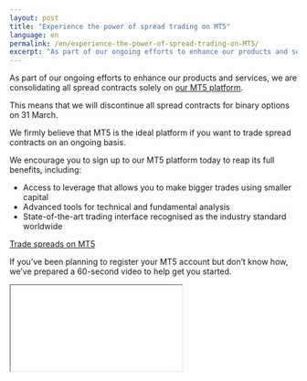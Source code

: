 ```yaml
---
layout: post
title: "Experience the power of spread trading on MT5"
language: en
permalink: /en/experience-the-power-of-spread-trading-on-MT5/
excerpt: "As part of our ongoing efforts to enhance our products and services, we are consolidating all spread contracts solely on our MT5 platform. This means that we will discontinue all spread contracts for binary options on 31 March ..."
---
```

As part of our ongoing efforts to enhance our products and services, we are consolidating all spread contracts solely on <a href="https://mt.binary.com" target="_blank">our MT5 platform</a>.

This means that we will discontinue all spread contracts for binary options on 31 March.

We firmly believe that MT5 is the ideal platform if you want to trade spread contracts on an ongoing basis.

We encourage you to sign up to our MT5 platform today to reap its full benefits, including:

<ul class="bullet">
    <li>Access to leverage that allows you to make bigger trades using smaller capital</li>
    <li>Advanced tools for technical and fundamental analysis</li>
    <li>State-of-the-art trading interface recognised as the industry standard worldwide</li>
</ul>

<p class="p--action"><a class="button" href="http://mt.binary.com/"><span>Trade spreads on MT5</span></a></p>

If you’ve been planning to register your MT5 account but don’t know how, we’ve prepared a 60-second video to help get you started.

<div class="video-container">
    <iframe src="//www.youtube.com/embed/FF8KceqJKCY" allowfullscreen></iframe>
</div>